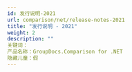 ```yaml
---
id: 发行说明-2021
url: comparison/net/release-notes-2021
title: "发行说明 - 2021"
weight: 2
description: ""
关键词：
产品名称：GroupDocs.Comparison for .NET
隐藏儿童：假
---
```


